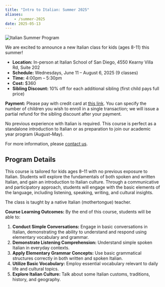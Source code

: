 ```yaml
---
title: "Intro to Italian: Summer 2025"
aliases:
    - /summer-2025
date: 2025-05-13
---
```


<img src="/img/italian-summer-camp.svg" alt="Italian Summer Program" style="max-width: 200px; display: block; margin-bottom: 1em;" />

We are excited to announce a new Italian class for kids (ages 8-11) this summer!

- **Location:** In-person at Italian School of San Diego, 4550 Kearny Villa Rd, Suite 202
- **Schedule:** Wednesdays, June 11 – August 6, 2025 (9 classes)
- **Time:** 4:00pm – 5:30pm
- **Cost:** $360  
- **Sibling Discount:** 10% off for each additional sibling (first child pays full price)

**Payment:** Please pay with credit card at [this link](https://link.waveapps.com/detm3v-95m7dr). You can specify the number of children you wish to enroll in a single transaction; we will issue a partial refund for the sibling discount after your payment.

No previous experience with Italian is required. This course is perfect as a standalone introduction to Italian or as preparation to join our academic year program (August–May).

For more information, please [contact us](/contact/).

## Program Details

This course is tailored for kids ages 8–11 with no previous exposure to Italian. Students will explore the fundamentals of both spoken and written Italian, and gain an introduction to Italian culture. Through a communicative and participatory approach, students will engage with the basic elements of the language, including listening, speaking, writing, and cultural insights.

The class is taught by a native Italian (mothertongue) teacher.

**Course Learning Outcomes:**
By the end of this course, students will be able to:

1. **Conduct Simple Conversations:** Engage in basic conversations in Italian, demonstrating the ability to understand and respond using elementary vocabulary and grammar.
2. **Demonstrate Listening Comprehension:** Understand simple spoken Italian in everyday contexts.
3. **Apply Elementary Grammar Concepts:** Use basic grammatical structures correctly in both written and spoken Italian.
4. **Utilize Basic Vocabulary:** Employ essential vocabulary relevant to daily life and cultural topics.
5. **Explore Italian Culture:** Talk about some Italian customs, traditions, history, and geography.




